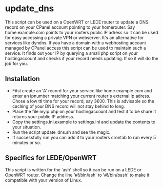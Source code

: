 # update_dns
This script can be used on a OpenWRT or LEDE router to update a DNS record on your CPanel account pointing to your homerouter. 
Say home.example.com points to your routers public IP adress so it can be used for easy accessing a private VPN or webserver.
It's an alternative for services like dyndns.
If you have a domain with a webhosting account managed by CPanel access this script can be used to maintain such a service.
It finds out your IP by querying a small php script on your hostingaccount and checks if your record needs updating. If so it will do the job for you.

## Installation
- Fitst create an 'A' record for your service like home.example.com and enter an ipnumber matching your current router's external ip adress. Chose a low ttl time for your record, say 3600. This is advisable so the caching of your DNS record will not stay behind to long.
- Place the file myip.php on your hostingaccount and test it to be shure it returns your public IP address.
- Copy the settings.ini.example to settings.ini and update the contents to your situation.
- Run the script update_dns.sh and see the magic.
- If successfully run you can add it to your routers crontab to run every 5 minutes or so.

## Specifics for LEDE/OpenWRT
This script is written for the 'ash' shell so it can be run on a LEDE or OpenWRT router. Change the line '#!/bin/ash' to '#!/bin/bash' to make it compatible with your version of Linux.
